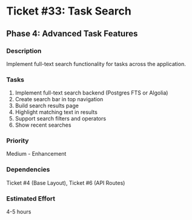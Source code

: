 # Ticket #33: Task Search

## Phase 4: Advanced Task Features

### Description
Implement full-text search functionality for tasks across the application.

### Tasks
1) Implement full-text search backend (Postgres FTS or Algolia)  
2) Create search bar in top navigation  
3) Build search results page  
4) Highlight matching text in results  
5) Support search filters and operators  
6) Show recent searches  

### Priority
Medium - Enhancement

### Dependencies
Ticket #4 (Base Layout), Ticket #6 (API Routes)

### Estimated Effort
4-5 hours
